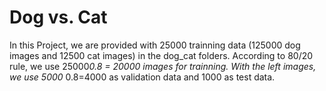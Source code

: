 # Dog vs. Cat

In this Project, we are provided with 25000 trainning data (125000 dog images and 12500 cat images) in the dog_cat folders. According to 80/20 rule, we use 25000*0.8 = 20000 images for trainning. With the left images, we use 5000*
0.8=4000 as validation data and 1000 as test data.


